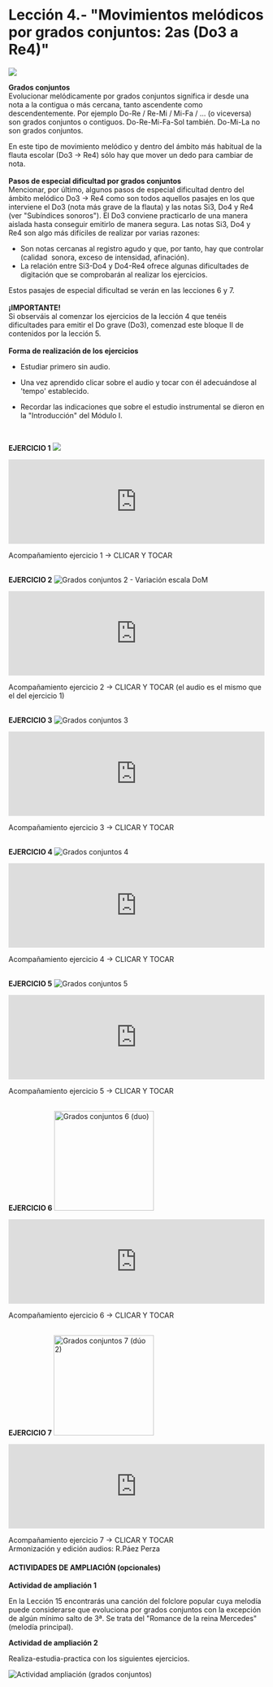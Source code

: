 
# Lección 4.- "Movimientos melódicos por grados conjuntos: 2as (Do3 a Re4)"

![](/assets/L4_Posiciones_EscDoM_Do3_Re4.gif)

**Grados conjuntos**<br />Evolucionar melódicamente por grados conjuntos significa ir desde una nota a la contigua o más cercana, tanto ascendente como descendentemente. Por ejemplo Do-Re / Re-Mi / Mi-Fa / ... (o viceversa) son grados conjuntos o contiguos. Do-Re-Mi-Fa-Sol también. Do-Mi-La no son grados conjuntos.

En este tipo de movimiento melódico y dentro del ámbito más habitual de la flauta escolar (Do3 -&gt; Re4) sólo hay que mover un dedo para cambiar de nota.
<br />
<br />
**Pasos de especial dificultad por grados conjuntos**<br />Mencionar, por último, algunos pasos de especial dificultad dentro del ámbito melódico Do3 -&gt; Re4 como son todos aquellos pasajes en los que interviene el Do3 (nota más grave de la flauta) y las notas Si3, Do4 y Re4 (ver "Subíndices sonoros"). El Do3 conviene practicarlo de una manera aislada hasta conseguir emitirlo de manera segura. Las notas Si3, Do4 y Re4 son algo más difíciles de realizar por varias razones:
 - Son notas cercanas al registro agudo y que, por tanto, hay que controlar (calidad  sonora, exceso de intensidad, afinación).
 - La relación entre Si3-Do4 y Do4-Re4 ofrece algunas dificultades de digitación que se comprobarán al realizar los ejercicios.

Estos pasajes de especial dificultad se verán en las lecciones 6 y 7.
<br />
<br />
**¡IMPORTANTE!**<br />Si observáis al comenzar los ejercicios de la lección 4 que tenéis dificultades para emitir el Do grave (Do3), comenzad este bloque II de contenidos por la lección 5.
<br />
<br />
**Forma de realización de los ejercicios**
- Estudiar primero sin audio.

- Una vez aprendido clicar sobre el audio y tocar con él adecuándose al 'tempo' establecido.

- Recordar las indicaciones que sobre el estudio instrumental se dieron en la "Introducción" del Módulo I.
<br />

**EJERCICIO 1**
![](/assets/L14_Ejer1_EscDo_Armoniza.gif)

<iframe width="100%" height="166" scrolling="no" frameborder="no" src="https://w.soundcloud.com/player/?url=https%3A//api.soundcloud.com/tracks/344090288&amp;color=%23ff5500&amp;auto_play=false&amp;hide_related=false&amp;show_comments=true&amp;show_user=true&amp;show_reposts=false"></iframe>

Acompañamiento ejercicio 1 -&gt; CLICAR Y TOCAR
<br />
<br />

**EJERCICIO 2**
<img src="img/L5_2_VarEsc_DoM.jpg" alt="Grados conjuntos 2 - Variación escala DoM" title="Grados conjuntos 2 - Variación escala DoM" />

<iframe width="100%" height="166" scrolling="no" frameborder="no" src="https://w.soundcloud.com/player/?url=https%3A//api.soundcloud.com/tracks/344090288&amp;color=%23ff5500&amp;auto_play=false&amp;hide_related=false&amp;show_comments=true&amp;show_user=true&amp;show_reposts=false"></iframe>

Acompañamiento ejercicio 2 -&gt; CLICAR Y TOCAR (el audio es el mismo que el del ejercicio 1)
<br />
<br />

**EJERCICIO 3**
<img src="img/L5_3.jpg" alt="Grados conjuntos 3" title="Grados conjuntos 3" />

<iframe width="100%" height="166" scrolling="no" frameborder="no" src="https://w.soundcloud.com/player/?url=https%3A//api.soundcloud.com/tracks/344090295&amp;color=%23ff5500&amp;auto_play=false&amp;hide_related=false&amp;show_comments=true&amp;show_user=true&amp;show_reposts=false"></iframe>

Acompañamiento ejercicio 3 -&gt; CLICAR Y TOCAR
<br />
<br />

**EJERCICIO 4**
<img src="img/L5_4.jpg" alt="Grados conjuntos 4" title="Grados conjuntos 4" />

<iframe width="100%" height="166" scrolling="no" frameborder="no" src="https://w.soundcloud.com/player/?url=https%3A//api.soundcloud.com/tracks/344090235&amp;color=%23ff5500&amp;auto_play=false&amp;hide_related=false&amp;show_comments=true&amp;show_user=true&amp;show_reposts=false"></iframe>

Acompañamiento ejercicio 4 -&gt; CLICAR Y TOCAR
<br />
<br />

**EJERCICIO 5**
<img src="img/L5_5.jpg" alt="Grados conjuntos 5" title="Grados conjuntos 5" />

<iframe width="100%" height="166" scrolling="no" frameborder="no" src="https://w.soundcloud.com/player/?url=https%3A//api.soundcloud.com/tracks/344090294&amp;color=%23ff5500&amp;auto_play=false&amp;hide_related=false&amp;show_comments=true&amp;show_user=true&amp;show_reposts=false"></iframe>

Acompañamiento ejercicio 5 -&gt; CLICAR Y TOCAR
<br />
<br />

**EJERCICIO 6**
<img src="img/L5_7_Duo.jpg" alt="Grados conjuntos 6 (duo)" title="Grados conjuntos 6 (duo)" height="196" />

<iframe width="100%" height="166" scrolling="no" frameborder="no" src="https://w.soundcloud.com/player/?url=https%3A//api.soundcloud.com/tracks/344090289&amp;color=%23ff5500&amp;auto_play=false&amp;hide_related=false&amp;show_comments=true&amp;show_user=true&amp;show_reposts=false"></iframe>

Acompañamiento ejercicio 6 -&gt; CLICAR Y TOCAR
<br />
<br />

**EJERCICIO 7**
<img src="img/L5_8_Duo.jpg" alt="Grados conjuntos 7 (dúo 2)" title="Grados conjuntos 7 (dúo 2)" height="197" />

<iframe width="100%" height="166" scrolling="no" frameborder="no" src="https://w.soundcloud.com/player/?url=https%3A//api.soundcloud.com/tracks/344090296&amp;color=%23ff5500&amp;auto_play=false&amp;hide_related=false&amp;show_comments=true&amp;show_user=true&amp;show_reposts=false"></iframe>

Acompañamiento ejercicio 7 -&gt; CLICAR Y TOCAR<br /> Armonización y edición audios: R.Páez Perza
<br />

#### ACTIVIDADES DE AMPLIACIÓN (opcionales)

**Actividad de ampliación 1**

En la Lección 15 encontrarás una canción del folclore popular cuya melodía puede considerarse que evoluciona por grados conjuntos con la excepción de algún mínimo salto de 3ª. Se trata del "Romance de la reina Mercedes" (melodía principal).

**Actividad de ampliación 2**

Realiza-estudia-practica con los siguientes ejercicios. 

<img src="img/Grados_Conjuntos.gif" alt="Actividad ampliación (grados conjuntos)" title="Actividad ampliación (grados conjuntos)" />
